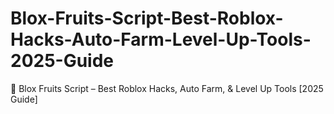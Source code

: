 # Blox-Fruits-Script-Best-Roblox-Hacks-Auto-Farm-Level-Up-Tools-2025-Guide
🥭 Blox Fruits Script – Best Roblox Hacks, Auto Farm, &amp; Level Up Tools [2025 Guide]
